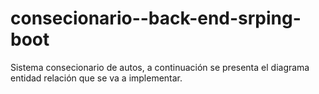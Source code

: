 # consecionario--back-end-srping-boot

Sistema consecionario de autos, a continuación se presenta el diagrama entidad relación que se va a implementar.
